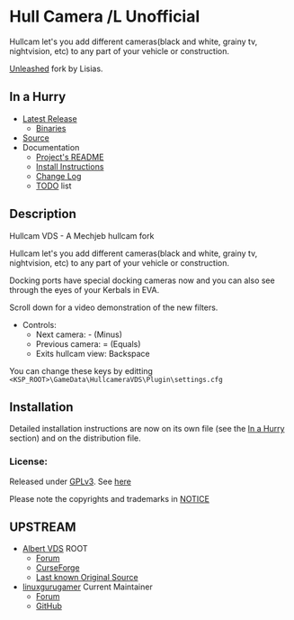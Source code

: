 # Hull Camera /L Unofficial

Hullcam let's you add different cameras(black and white, grainy tv, nightvision, etc) to any part of your vehicle or construction.

[Unleashed](https://ksp.lisias.net/add-ons-unleashed/) fork by Lisias.


## In a Hurry

* [Latest Release](https://github.com/net-lisias-kspu/HullcamVDS/releases)
	+ [Binaries](https://github.com/net-lisias-kspu/HullcamVDS/tree/Archive)
* [Source](https://github.com/net-lisias-kspu/HullcamVDS)
* Documentation
	+ [Project's README](https://github.com/net-lisias-kspu/HullcamVDS/blob/master/README.md)
	+ [Install Instructions](https://github.com/net-lisias-kspu/HullcamVDS/blob/master/INSTALL.md)
	+ [Change Log](./CHANGE_LOG.md)
	+ [TODO](./TODO.md) list


## Description

Hullcam VDS - A Mechjeb hullcam fork

Hullcam let's you add different cameras(black and white, grainy tv, nightvision, etc) to any part of your vehicle or construction.

Docking ports have special docking cameras now and you can also see through the eyes of your Kerbals in EVA.

Scroll down for a video demonstration of the new filters.

* Controls:
	+ Next camera: - (Minus)
	+ Previous camera: = (Equals)
	+ Exits hullcam view: Backspace

You can change these keys by editting `<KSP_ROOT>\GameData\HullcameraVDS\Plugin\settings.cfg`


## Installation

Detailed installation instructions are now on its own file (see the [In a Hurry](#in-a-hurry) section) and on the distribution file.

### License:

Released under [GPLv3](https://www.gnu.org/licenses/gpl-3.0.txt). See [here](./LICENSE)

Please note the copyrights and trademarks in [NOTICE](./NOTICE)


## UPSTREAM

* [Albert VDS](https://forum.kerbalspaceprogram.com/index.php?/profile/74055-albert-vds/) ROOT
	+ [Forum](https://forum.kerbalspaceprogram.com/index.php?/topic/42739-*)
	+ [CurseForge](https://www.curseforge.com/kerbal/ksp-mods/hullcam-vds) 
	+ [Last known Original Source](http://www.mediafire.com/download/958kkwj4qhhgqbb/HullcamVDS0.2.9.2-src.zip)
* [linuxgurugamer](https://forum.kerbalspaceprogram.com/index.php?/profile/129964-linuxgurugamer/) Current Maintainer
	+ [Forum](https://forum.kerbalspaceprogram.com/index.php?/topic/145633-*/)
	+ [GitHub](https://github.com/linuxgurugamer/HullcamVDSContinued)
